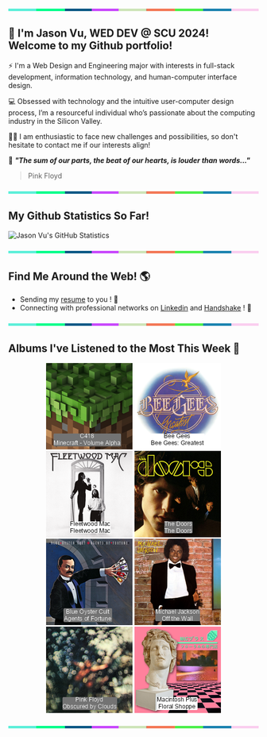 <img src="./.github/workflows/banner_strip.png" width="100%" height="5px">

## 👋 I'm Jason Vu, WED DEV @ SCU 2024! Welcome to my Github portfolio! 

⚡ I'm a Web Design and Engineering major with interests in full-stack development, information technology, and human-computer interface design.

💻 Obsessed with technology and the intuitive user-computer design process, I’m a resourceful individual who’s passionate about the computing industry in the Silicon Valley.

🙋‍♂️ I am enthusiastic to face new challenges and possibilities, so don't hesitate to contact me if our interests align!

🤝 ***"The sum of our parts, the beat of our hearts, is louder than words..."***
> Pink Floyd

<img src="./.github/workflows/banner_strip.png" width="100%" height="5px">

## My Github Statistics So Far!
![Jason Vu's GitHub Statistics](https://github-readme-stats.vercel.app/api?username=JAVAB3ANS&show_icons=true)

<img src="./.github/workflows/banner_strip.png" width="100%" height="5px">

## Find Me Around the Web! 🌎
- Sending my [resume](https://javab3ans.github.io/pdfs/resume.pdf) to you ! 📝
- Connecting with professional networks on [Linkedin](https://www.linkedin.com/in/jason-anh-vu/) and [Handshake](https://scu.joinhandshake.com/stu/users/25718798) ! 💼  

<img src="./.github/workflows/banner_strip.png" width="100%" height="5px">

## Albums I've Listened to the Most This Week 🎹 

<!-- lastfm -->
<p align="center"><a href="https://www.last.fm/music/C418/Minecraft+-+Volume+Alpha"><img src="./album-covers-finished/album-cover_final_0.png" title="C418 - Minecraft - Volume Alpha"></a> <a href="https://www.last.fm/music/Bee+Gees/Bee+Gees:+Greatest"><img src="./album-covers-finished/album-cover_final_1.png" title="Bee Gees - Bee Gees: Greatest"></a> <a href="https://www.last.fm/music/Fleetwood+Mac/Fleetwood+Mac"><img src="./album-covers-finished/album-cover_final_2.png" title="Fleetwood Mac - Fleetwood Mac"></a> <a href="https://www.last.fm/music/The+Doors/The+Doors"><img src="./album-covers-finished/album-cover_final_3.png" title="The Doors - The Doors"></a> <a href="https://www.last.fm/music/Blue+%C3%96yster+Cult/Agents+of+Fortune"><img src="./album-covers-finished/album-cover_final_4.png" title="Blue Öyster Cult - Agents of Fortune"></a> <a href="https://www.last.fm/music/Michael+Jackson/Off+the+Wall"><img src="./album-covers-finished/album-cover_final_5.png" title="Michael Jackson - Off the Wall"></a> <a href="https://www.last.fm/music/Pink+Floyd/Obscured+by+Clouds"><img src="./album-covers-finished/album-cover_final_6.png" title="Pink Floyd - Obscured by Clouds"></a> <a href="https://www.last.fm/music/Macintosh+Plus/Floral+Shoppe"><img src="./album-covers-finished/album-cover_final_7.png" title="Macintosh Plus - Floral Shoppe"></a> </p>

<img src="./.github/workflows/banner_strip.png" width="100%" height="5px">
